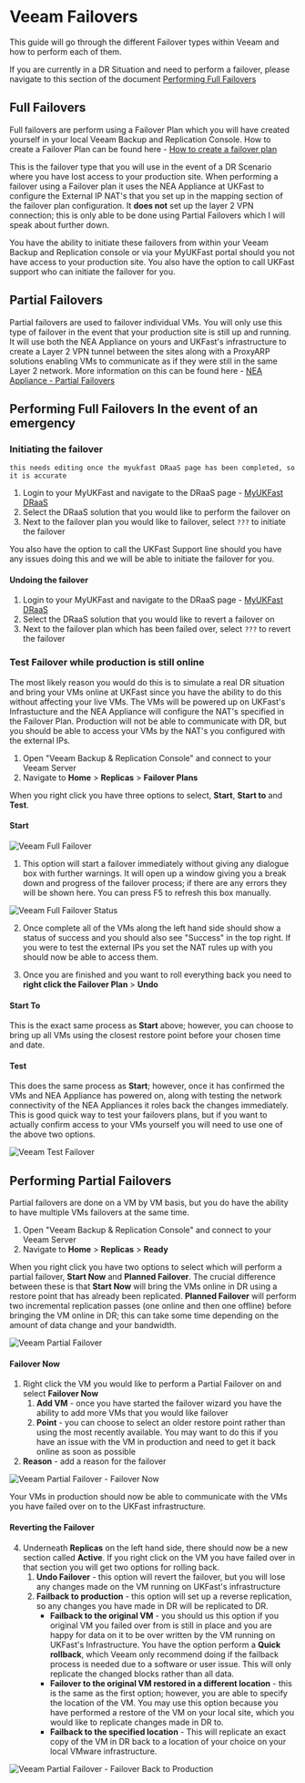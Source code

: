# Veeam Failovers

This guide will go through the different Failover types within Veeam and how to perform each of them.

If you are currently in a DR Situation and need to perform a failover, please navigate to this section of the document [Performing Full Failovers](##Performing-Full-Failovers-In-the-event-of-an-emergency)


## Full Failovers
Full failovers are perform using a Failover Plan which you will have created yourself in your local Veeam Backup and Replication Console. How to create a Failover Plan can be found here - [How to create a failover plan](creating_a_failover_plan.md)

This is the failover type that you will use in the event of a DR Scenario where you have lost access to your production site. When performing a failover using a Failover plan it uses the NEA Appliance at UKFast to configure the External IP NAT's that you set up in the mapping section of the failover plan configuration. It **does not** set up the layer 2 VPN connection; this is only able to be done using Partial Failovers which I will speak about further down.

You have the ability to initiate these failovers from within your Veeam Backup and Replication console or via your MyUKFast portal should you not have access to your production site. You also have the option to call UKFast support who can initiate the failover for you.


## Partial Failovers

Partial failovers are used to failover individual VMs. You will only use this type of failover in the event that your production site is still up and running. It will use both the NEA Appliance on yours and UKFast's infrastructure to create a Layer 2 VPN tunnel between the sites along with a ProxyARP solutions enabling VMs to communicate as if they were still in the same Layer 2 network. More information on this can be found here - [NEA Appliance - Partial Failovers](https://helpcenter.veeam.com/docs/backup/cloud/cloud_connect_partial_site_failover.html?ver=100)



## Performing Full Failovers In the event of an emergency

### Initiating the failover

`this needs editing once the myukfast DRaaS page has been completed, so it is accurate`

1. Login to your MyUKFast and navigate to the DRaaS page - [MyUKFast DRaaS](https://my.ukfast.co.uk/draas)
2. Select the DRaaS solution that you would like to perform the failover on
3. Next to the failover plan you would like to failover, select `???` to initiate the failover

You also have the option to call the UKFast Support line should you have any issues doing this and we will be able to initiate the failover for you.

#### Undoing the failover

1. Login to your MyUKFast and navigate to the DRaaS page - [MyUKFast DRaaS](https://my.ukfast.co.uk/draas)
2. Select the DRaaS solution that you would like to revert a failover on
3. Next to the failover plan which has been failed over, select `???` to revert the failover

### Test Failover while production is still online 

The most likely reason you would do this is to simulate a real DR situation and bring your VMs online at UKFast since you have the ability to do this without affecting your live VMs. The VMs will be powered up on UKFast's Infrastucture and the NEA Appliance will configure the NAT's specified in the Failover Plan. Production will not be able to communicate with DR, but you should be able to access your VMs by the NAT's you configured with the external IPs.

1. Open "Veeam Backup & Replication Console" and connect to your Veeam Server
2. Navigate to **Home** > **Replicas** > **Failover Plans**

When you right click you have three options to select, **Start**, **Start to** and **Test**.

#### Start
![Veeam Full Failover](files/veeam_failovers/veeamfailovers_fullfailover.png)

1. This option will start a failover immediately without giving any dialogue box with further warnings. It will open up a window giving you a break down and progress of the failover process; if there are any errors they will be shown here. You can press F5 to refresh this box manually.

![Veeam Full Failover Status](files/veeam_failovers/veeamfailovers_fullfailoverstatus.png)

2. Once complete all of the VMs along the left hand side should show a status of success and you should also see "Success" in the top right. If you were to test the external IPs you set the NAT rules up with you should now be able to access them.

3. Once you are finished and you want to roll everything back you need to **right click the Failover Plan** > **Undo**


#### Start To
This is the exact same process as **Start** above; however, you can choose to bring up all VMs using the closest restore point before your chosen time and date. 


#### Test
This does the same process as **Start**; however, once it has confirmed the VMs and NEA Appliance has powered on, along with testing the network connectivity of the NEA Appliances it roles back the changes immediately. This is good quick way to test your failovers plans, but if you want to actually confirm access to your VMs yourself you will need to use one of the above two options.

![Veeam Test Failover](files/veeam_failovers/veeamfailovers_testfailover.png)


## Performing Partial Failovers

Partial failovers are done on a VM by VM basis, but you do have the ability to have multiple VMs failovers at the same time.

1. Open "Veeam Backup & Replication Console" and connect to your Veeam Server
2. Navigate to **Home** > **Replicas** > **Ready**

When you right click you have two options to select which will perform a partial failover, **Start Now** and **Planned Failover**. The crucial difference between these is that **Start Now** will bring the VMs online in DR using a restore point that has already been replicated. **Planned Failover** will perform two incremental replication passes (one online and then one offline) before bringing the VM online in DR; this can take some time depending on the amount of data change and your bandwidth.

![Veeam Partial Failover](files/veeam_failovers/veeamfailovers_partialfailover.png)

#### Failover Now
1. Right click the VM you would like to perform a Partial Failover on and select **Failover Now**
    1. **Add VM** - once you have started the failover wizard you have the ability to add more VMs that you would like failover
    2. **Point** - you can choose to select an older restore point rather than using the most recently available. You may want to do this if you have an issue with the VM in production and need to get it back online as soon as possible
2. **Reason** - add a reason for the failover

![Veeam Partial Failover - Failover Now](files/veeam_failovers/veeamfailovers_partialfailover_failovernow.png)

Your VMs in production should now be able to communicate with the VMs you have failed over on to the UKFast infrastructure.


#### Reverting the Failover
4. Underneath **Replicas** on the left hand side, there should now be a new section called **Active**. If you right click on the VM you have failed over in that section you will get two options for rolling back.
   1. **Undo Failover** - this option will revert the failover, but you will lose any changes made on the VM running on UKFast's infrastructure
   2. **Failback to production** - this option will set up a reverse replication, so any changes you have made in DR will be replicated to DR.
        * **Failback to the original VM** - you should us this option if you original VM you failed over from is still in place and you are happy for data on it to be over written by the VM running on UKFast's Infrastructure. You have the option perform a **Quick rollback**, which Veeam only recommend doing if the failback process is needed due to a software or user issue. This will only replicate the changed blocks rather than all data.
        * **Failover to the original VM restored in a different location** - this is the same as the first option; however, you are able to specify the location of the VM. You may use this option because you have performed a restore of the VM on your local site, which you would like to replicate changes made in DR to.
        * **Failback to the specified location** - This will replicate an exact copy of the VM in DR back to a location of your choice on your local VMware infrastructure.

![Veeam Partial Failover - Failover Back to Production](files/veeam_failovers/veeamfailovers_partialfailover_failback.png)